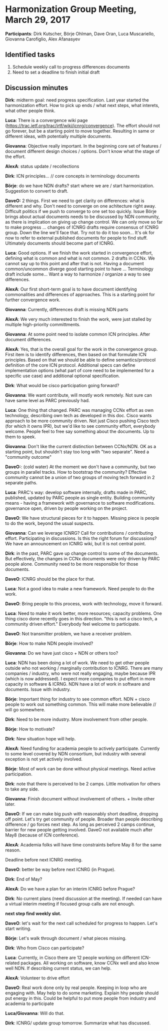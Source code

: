 Harmonization Group Meeting, March 29, 2017
===========================================

**Participants**:  Dirk Kutscher, Börje Ohlman, Dave Oran, Luca Muscariello, Giovanna Carofiglio, Alex Afanasyev

## Identified tasks

1. Schedule weekly call to progress differences documents
2. Need to set a deadline to finish initial draft

## Discussion minutes

**Dirk**: midterm goal: need progress specification.  Last year started the harmonization effort.  How to pick up ends / what next steps, what interets, what other people think.

**Luca**: There is a convergence wiki page (https://trac.ietf.org/trac/irtf/wiki/icnrg/convergence). The effort should not go forever, but be a starting point to move together.  Resulting in same or different ideas, with potentially multiple documents.

**Giovanna**: Objective really important.  In the beginning core set of features / document different design choices / options.  Don't know what the stage of the effort.

**AlexA**: status update / recollections

**Dirk**: ICN principles...  // core concepts in terminology documents

**Börje**: do we have NDN drafts? start where we are / start harmonization.  Suggestion to convert to draft.

**DaveO:**  2 things. First we need to get clarity on differences: what is different and why.  Don't need to converge on one achitecture right away.  Difficult politics if we push to converge to one set too quickly.  Issue Börje brings about actual documents needs to be discussed by NDN community, as there is implication on giving up change control.   We can only move so far to make progress ... changes of ICNRG drafts require consensus of ICNRG group.  Down the line we'll face that.  Try not to do it too soon... It's ok for now to refer to external published documents for people to find stuff.  Ultimately documents should become part of ICNRG.

**Luca**: Good options. If we finish the work started in convergence effort, defining what is common and what is not common.  2 drafts in CCNx.  We cannot say up to this point and after that is not.  Having a document common/uncommon diverge good starting point to have ...  Terminology draft include some... Want a way to harmonize / organize a way to see differences.

**AlexA**: Our first short-term goal is to have document identifying commonalities and differences of approaches.  This is a starting point for further convergence work.

**Giovanna**: Currently, differences draft is missing NDN parts

**AlexA**: We very much interested to finish the work, were just stalled by multiple high-priority committments.

**Giovanna**: At some point need to isolate common ICN principles.  After document differences.

**AlexA**: Yes, that is the overall goal for the work in the convergence group.  First item is to identify differences, then based on that formulate ICN principles.  Based on that we should be able to define semantics/protocol definition of the core ICN protocol.  Additional specs can define implementation options (what part of core need to be implemented for a specific use case) and additional optional specification.

**Dirk**: What would be cisco participation going forward?

**Giovanna**: We want contribute, will mostly work remotely.  Not sure can have same level as PARC previously had.

**Luca**: One thing that changed. PARC was managing CCNx effort as own technology, describing own tech as developed in this doc.  Cisco wants approach to be more community driven.  Not just Cisco pushing Cisco tech (for which it owns IPR), but we'd like to see community effort, everybody welcome.  People feel to free say something about the documents. Up to them to speek.

**Giovanna**: Don't like the current distinction between CCNx/NDN.  OK as a starting point, but shouldn't stay too long with "two separate". Need a "community outcome"

**DaveO:**: (cold water)  At the moment we don't have a community, but two groups in parallel tracks.  How to bootstrap the community?  Effective community cannot be a union of two groups of moving tech forward in 2 separate paths.

**Luca**: PARC's way: develop software internally, drafts made in PARC, published, updated by PARC people as single entity.  Building community means - having a framework with governance to software modifications.  governance open, driven by people working on the project.

**DaveO**: We have structural pieces for it to happen.  Missing piece is people to do the work, beyond the usual suspects.

**Giovanna**: Can we leverage ICNRG? Call for contributions / contributing effort.  Participating in discussions.  Is this the right forum for discussions?  We have an announcement on ICNRG wiki, but it is not central point.

**Dirk**: in the past, PARC gave up change control to some of the documents.  But effectively, the changes in CCNx documents were only driven by PARC people alone. Community need to be more responsible for those documents.

**DaveO**: ICNRG should be the place for that.

**Luca**: Not a good idea to make a new framework.  Need people to do the work.

**DaveO**: Bring people to this process, work with technology, move it forward.

**Luca**: Need to make it work better, more resources; capacity problems. One thing cisco done recently goes in this direction.  "this is not a cisco tech, a community driven effort."  Everybody feel welcome to participate.

**DaveO**: Not transmitter problem, we have a receiver problem.

**Börje**: How to make NDN people involved?

**Giovanna**: Do we have just cisco + NDN or others too?

**Luca**: NDN has been doing a lot of work.  We need to get other people outside who not working / marginally contribution to ICNRG.   There are many companies / industry, who were not really engaging, maybe because IPR (which is now addressed).  I expect more companies to put effort in more capacity in software & ICRNG.  NDN have a lot of work in software and documents.  Issue with industry.

**Börje**: Important thing for industry to see common effort.  NDN + cisco people to work out something common.  This will make more believable // will go somewhere.

**Dirk**:  Need to be more industry. More involvement from other people.

**Börje**: How to motivate?

**Dirk**: New situation hope will help.

**AlexA**: Need funding for academia people to actively participate.  Currently to some level covered by NDN consortium, but industry with several exception is not yet actively involved.

**Börje**: Most of work can be done without physical meetings.  Need active participation.

**Dirk**: note that there is perceived to be 2 camps. Little motivation for others to take any side.

**Giovanna**: Finish document without involvement of others.  + Invite other later.

**DaveO**: If we can make big push with reasonably short deadline, dropping off point. Let's try get community of people.  Broader than people describing difference / go forces next step.  As long as perceived 2 camps continue, barrier for new people getting involved.   DaveO not available much after May8 (because of ICN conference).

**AlexA**: Academia folks will have time constraints before May 8 for the same reason.

Deadline before next ICNRG meeting.

**DaveO**: better be way before next ICNRG (in Prague).

**Dirk**: End of May?

**AlexA**: Do we have a plan for an interim ICNRG before Prague?

**Dirk**: No current plans (need discussion at the meeting).  If needed can have a virtual interim meeting if focused group calls are not enough.

**next step find weekly slot.**

**DaveO**: let's wait for the next call scheduled for progress to happen.  Let's start writing.

**Börje**: Let's walk through document / what pieces missing.

**Dirk**: Who from Cisco can participate? 

**Luca**:  Currently, in Cisco there are 12 people working on different ICN-related packages. All working on software, know CCNx well and also know well NDN.  If describing current status, we can help.

**AlexA**: Volunteer to drive effort 

**DaveO**: Real work done only by real people.  Keeping in loop who are engaging with. May help to do some marketing.  Explain hhy people should put energy in this. Could be helpful to put more people from industry and academia to participate

**Luca/Giovanna**: Will do that.

**Dirk**: ICNRG/ update group tomorrow.  Summarize what has discussed.
